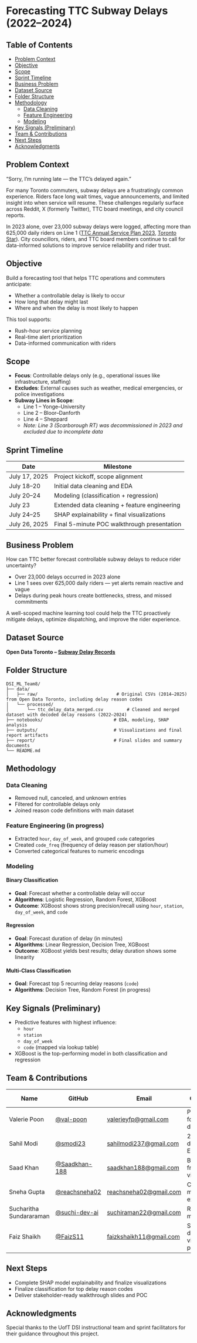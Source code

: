 # Forecasting TTC Subway Delays (2022–2024)

## Table of Contents

- [Problem Context](#problem-context)
- [Objective](#objective)
- [Scope](#scope)
- [Sprint Timeline](#sprint-timeline)
- [Business Problem](#business-problem)
- [Dataset Source](#dataset-source)
- [Folder Structure](#folder-structure)
- [Methodology](#methodology)
  - [Data Cleaning](#data-cleaning)
  - [Feature Engineering](#feature-engineering-in-progress)
  - [Modeling](#modeling)
- [Key Signals (Preliminary)](#key-signals-preliminary)
- [Team & Contributions](#team--contributions)
- [Next Steps](#next-steps)
- [Acknowledgments](#acknowledgments)


## Problem Context

“Sorry, I’m running late — the TTC’s delayed again.”

For many Toronto commuters, subway delays are a frustratingly common experience. Riders face long wait times, vague announcements, and limited insight into when service will resume. These challenges regularly surface across Reddit, X (formerly Twitter), TTC board meetings, and city council reports.

In 2023 alone, over 23,000 subway delays were logged, affecting more than 625,000 daily riders on Line 1 ([TTC Annual Service Plan 2023](https://www.ttc.ca/about-the-ttc/projects-and-plans/Service_Planning/ASP-2023), [Toronto Star](https://www.thestar.com)). City councillors, riders, and TTC board members continue to call for data-informed solutions to improve service reliability and rider trust.

## Objective

Build a forecasting tool that helps TTC operations and commuters anticipate:

- Whether a controllable delay is likely to occur  
- How long that delay might last  
- Where and when the delay is most likely to happen  

This tool supports:

- Rush-hour service planning  
- Real-time alert prioritization  
- Data-informed communication with riders  

## Scope

- **Focus**: Controllable delays only (e.g., operational issues like infrastructure, staffing)
- **Excludes**: External causes such as weather, medical emergencies, or police investigations
- **Subway Lines in Scope**:
  - Line 1 – Yonge–University  
  - Line 2 – Bloor–Danforth  
  - Line 4 – Sheppard  
  - *Note: Line 3 (Scarborough RT) was decommissioned in 2023 and excluded due to incomplete data*

## Sprint Timeline

| Date          | Milestone                                      |
|---------------|------------------------------------------------|
| July 17, 2025 | Project kickoff, scope alignment               |
| July 18–20    | Initial data cleaning and EDA                  |
| July 20–24    | Modeling (classification + regression)         |
| July 23       | Extended data cleaning + feature engineering   |
| July 24–25    | SHAP explainability + final visualizations     |
| July 26, 2025 | Final 5-minute POC walkthrough presentation    |

## Business Problem

How can TTC better forecast controllable subway delays to reduce rider uncertainty?

- Over 23,000 delays occurred in 2023 alone  
- Line 1 sees over 625,000 daily riders — yet alerts remain reactive and vague  
- Delays during peak hours create bottlenecks, stress, and missed commitments  

A well-scoped machine learning tool could help the TTC proactively mitigate delays, optimize dispatching, and improve the rider experience.

## Dataset Source

**Open Data Toronto – [Subway Delay Records](https://open.toronto.ca/dataset/ttc-subway-delay-data/)**

## Folder Structure

```
DSI_ML_Team8/
├── data/
│   ├── raw/                              # Original CSVs (2014–2025) from Open Data Toronto, including delay reason codes
│   └── processed/
│       └── ttc_delay_data_merged.csv         # Cleaned and merged dataset with decoded delay reasons (2022–2024)
├── notebooks/                           # EDA, modeling, SHAP analysis
├── outputs/                             # Visualizations and final report artifacts
├── report/                              # Final slides and summary documents
└── README.md
```

## Methodology

### Data Cleaning

- Removed null, canceled, and unknown entries  
- Filtered for controllable delays only  
- Joined reason code definitions with main dataset  

### Feature Engineering (in progress)

- Extracted `hour`, `day_of_week`, and grouped `code` categories  
- Created `code_freq` (frequency of delay reason per station/hour)  
- Converted categorical features to numeric encodings  

### Modeling

#### Binary Classification  
- **Goal**: Forecast whether a controllable delay will occur  
- **Algorithms**: Logistic Regression, Random Forest, XGBoost  
- **Outcome**: XGBoost shows strong precision/recall using `hour`, `station`, `day_of_week`, and `code`  

#### Regression  
- **Goal**: Forecast duration of delay (in minutes)  
- **Algorithms**: Linear Regression, Decision Tree, XGBoost  
- **Outcome**: XGBoost yields best results; delay duration shows some linearity  

#### Multi-Class Classification  
- **Goal**: Forecast top 5 recurring delay reasons (`code`)  
- **Algorithms**: Decision Tree, Random Forest (in progress)

## Key Signals (Preliminary)

- Predictive features with highest influence:  
  - `hour`  
  - `station`  
  - `day_of_week`  
  - `code` (mapped via lookup table)  
- XGBoost is the top-performing model in both classification and regression  

## Team & Contributions

| Name                     | GitHub                                     | Email                        | Contributions                                    | Reflection Video |
|--------------------------|--------------------------------------------|------------------------------|--------------------------------------------------|------------------|
| Valerie Poon             | [@val-poon](https://github.com/val-poon)   | valerieyfp@gmail.com         | PM, reporting, folder setup, documentation       | TBD              |
| Sahil Modi               | [@smodi23](https://github.com/smodi23)     | sahilmodi237@gmail.com       | 2022–2024 data wrangling, EDA                    | TBD              |
| Saad Khan                | [@Saadkhan-188](https://github.com/Saadkhan-188) | saadkhan188@gmail.com  | Business framing, data visualization             | TBD              |
| Sneha Gupta              | [@reachsneha02](https://github.com/reachsneha02) | reachsneha02@gmail.com | Classification models, experimentation           | TBD              |
| Sucharitha Sundararaman | [@suchi-dev-ai](https://github.com/suchi-dev-ai) | suchiraman22@gmail.com | Regression modeling                              | TBD              |
| Faiz Shaikh              | [@FaizS11](https://github.com/FaizS11)     | faizkshaikh11@gmail.com      | SHAP analysis, data visualization (in progress)  | TBD              |

## Next Steps

- Complete SHAP model explainability and finalize visualizations  
- Finalize classification for top delay reason codes  
- Deliver stakeholder-ready walkthrough slides and POC  

## Acknowledgments

Special thanks to the UofT DSI instructional team and sprint facilitators for their guidance throughout this project.
